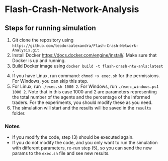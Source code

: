 # Flash-Crash-Network-Analysis

## Steps for running simulation

1. Git clone the repository using `https://github.com/teodoraalexandra/Flash-Crash-Network-Analysis.git`
2. Install Docker https://docs.docker.com/engine/install/. Make sure that Docker is up and running. 
3. Build Docker image using `docker build -t flash-crash-ntw-anls:latest .`
4. If you have Linux, run command: `chmod +x exec.sh` for the permissions. For Windows, you can skip this step.
5. For Linux, run `./exec.sh 1000 2`. For Windows, run `./exec_windows.ps1 1000 2`. Note that in this case 1000 and 2 are parameters representing the total number of the agents and the percentage of the informed traders. For the experiments, you should modify these as you need.
6. The simulation will start and the results will be saved in the `results` folder.

### Notes
* If you modify the code, step (3) should be executed again. 
* If you do not modify the code, and you only want to run the simulation with different parameters, re-run step (5), so you can send the new params to  the `exec.sh` file and see new results.